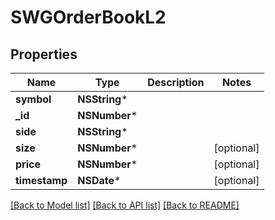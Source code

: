 # SWGOrderBookL2

## Properties
Name | Type | Description | Notes
------------ | ------------- | ------------- | -------------
**symbol** | **NSString*** |  | 
**_id** | **NSNumber*** |  | 
**side** | **NSString*** |  | 
**size** | **NSNumber*** |  | [optional] 
**price** | **NSNumber*** |  | [optional] 
**timestamp** | **NSDate*** |  | [optional] 

[[Back to Model list]](../README.md#documentation-for-models) [[Back to API list]](../README.md#documentation-for-api-endpoints) [[Back to README]](../README.md)


